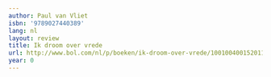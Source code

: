 ```yaml
---
author: Paul van Vliet
isbn: '9789027440389'
lang: nl
layout: review
title: Ik droom over vrede
url: http://www.bol.com/nl/p/boeken/ik-droom-over-vrede/1001004001520111/index.html
year: 0
---
```


